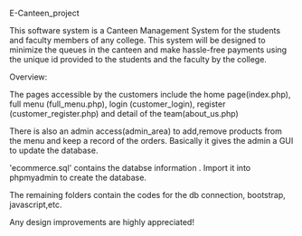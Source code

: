 E-Canteen_project

This software system is a Canteen Management System for the students and faculty members of any college. This system will be designed to minimize the queues in the canteen and make hassle-free payments using the unique id provided to the students and the faculty by the college.

Overview:

The pages accessible by the customers include the home page(index.php), full menu (full_menu.php), login (customer_login), register (customer_register.php) and detail of the team(about_us.php)

There is also an admin access(admin_area) to add,remove products from the menu and keep a record of the orders. Basically it gives the admin a GUI to update the database.

'ecommerce.sql' contains the databse information . Import it into phpmyadmin to create the database.

The remaining folders contain the codes for the db connection, bootstrap, javascript,etc.

Any design improvements are highly appreciated!

